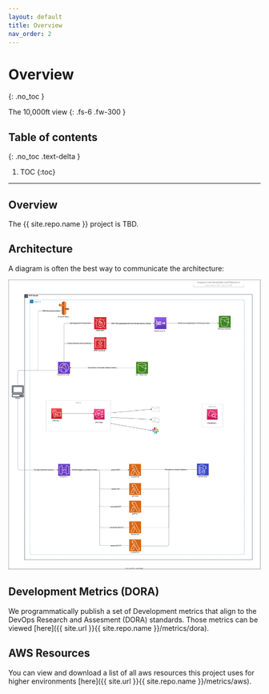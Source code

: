 ```yaml
---
layout: default
title: Overview
nav_order: 2
---
```


# Overview
{: .no_toc }

The 10,000ft view
{: .fs-6 .fw-300 }

## Table of contents
{: .no_toc .text-delta }

1. TOC
{:toc}

---

## Overview

The {{ site.repo.name }} project is TBD.

## Architecture

A diagram is often the best way to communicate the architecture:

![diagram](../assets/diagram.svg)


## Development Metrics (DORA)

We programmatically publish a set of Development metrics that align to the DevOps Research and Assesment (DORA) standards.  Those metrics can be viewed [here]({{ site.url }}{{ site.repo.name }}/metrics/dora).

## AWS Resources

You can view and download a list of all aws resources this project uses for higher environments [here]({{ site.url }}{{ site.repo.name }}/metrics/aws).